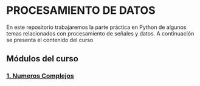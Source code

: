 # PROCESAMIENTO DE DATOS
En este repositorio trabajaremos la parte práctica en Python de algunos temas relacionados con procesamiento de señales y datos. A continuación se presenta el contenido del curso

## Módulos del curso

### [1. Numeros Complejos](https://github.com/DavidReveloLuna/ProcesamientoDatos/blob/master/Scripts/1_NumerosComplejos.ipynb)
